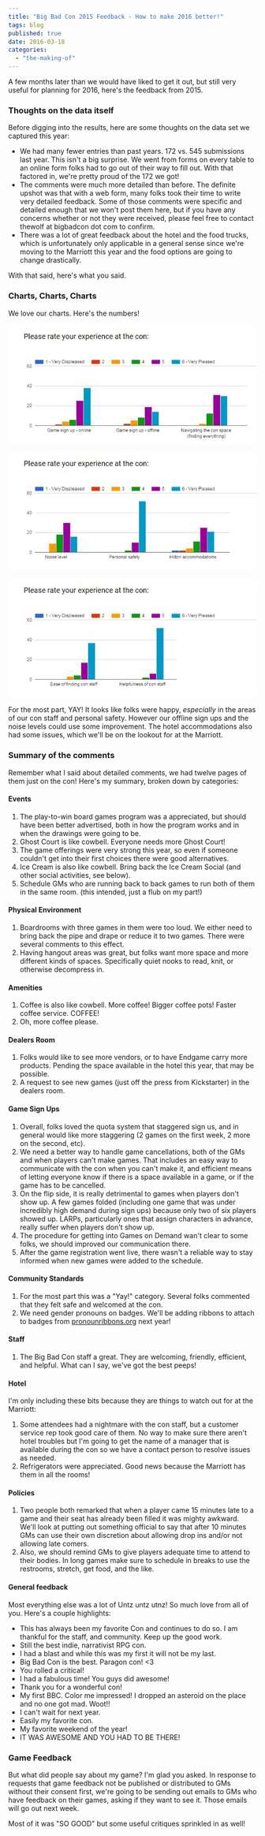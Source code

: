 ```yaml
---
title: "Big Bad Con 2015 Feedback - How to make 2016 better!"
tags: blog
published: true
date: 2016-03-18
categories: 
  - "the-making-of"
---
```


A few months later than we would have liked to get it out, but still very useful for planning for 2016, here's the feedback from 2015.

### Thoughts on the data itself

Before digging into the results, here are some thoughts on the data set we captured this year:

- We had many fewer entries than past years. 172 vs. 545 submissions last year. This isn't a big surprise. We went from forms on every table to an online form folks had to go out of their way to fill out. With that factored in, we're pretty proud of the 172 we got!
- The comments were much more detailed than before. The definite upshot was that with a web form, many folks took their time to write very detailed feedback. Some of those comments were specific and detailed enough that we won't post them here, but if you have any concerns whether or not they were received, please feel free to contact thewolf at bigbadcon dot com to confirm.
- There was a lot of great feedback about the hotel and the food trucks, which is unfortunately only applicable in a general sense since we're moving to the Marriott this year and the food options are going to change drastically.

With that said, here's what you said.

### Charts, Charts, Charts

We love our charts. Here's the numbers!

[![Big Bad Con 2015 Feedback_1](/images/Big-Bad-Con-2015-Feedback_1.jpg)](/images/Big-Bad-Con-2015-Feedback_1.jpg)

[![Big Bad Con 2015 Feedback_2](/images/Big-Bad-Con-2015-Feedback_2.jpg)](/images/Big-Bad-Con-2015-Feedback_2.jpg)

[![Big Bad Con 2015 Feedback_3](/images/Big-Bad-Con-2015-Feedback_3.jpg)](/images/Big-Bad-Con-2015-Feedback_3.jpg)

For the most part, YAY! It looks like folks were happy, _especially_ in the areas of our con staff and personal safety. However our offline sign ups and the noise levels could use some improvement. The hotel accommodations also had some issues, which we'll be on the lookout for at the Marriott.

### Summary of the comments

Remember what I said about detailed comments, we had twelve pages of them just on the con! Here's my summary, broken down by categories:

#### Events

1. The play-to-win board games program was a appreciated, but should have been better advertised, both in how the program works and in when the drawings were going to be.
2. Ghost Court is like cowbell. Everyone needs more Ghost Court!
3. The game offerings were very strong this year, so even if someone couldn't get into their first choices there were good alternatives.
4. Ice Cream is also like cowbell. Bring back the Ice Cream Social (and other social activities, see below).
5. Schedule GMs who are running back to back games to run both of them in the same room. (this intended, just a flub on my part!)

#### Physical Environment

1. Boardrooms with three games in them were too loud. We either need to bring back the pipe and drape or reduce it to two games. There were several comments to this effect.
2. Having hangout areas was great, but folks want more space and more different kinds of spaces. Specifically quiet nooks to read, knit, or otherwise decompress in.

#### Amenities

1. Coffee is also like cowbell. More coffee! Bigger coffee pots! Faster coffee service. COFFEE!
2. Oh, more coffee please.

#### Dealers Room

1. Folks would like to see more vendors, or to have Endgame carry more products. Pending the space available in the hotel this year, that may be possible.
2. A request to see new games (just off the press from Kickstarter) in the dealers room.

#### Game Sign Ups

1. Overall, folks loved the quota system that staggered sign us, and in general would like more staggering (2 games on the first week, 2 more on the second, etc).
2. We need a better way to handle game cancellations, both of the GMs and when players can't make games. That includes an easy way to communicate with the con when you can't make it, and efficient means of letting everyone know if there is a space available in a game, or if the game has to be cancelled.
3. On the flip side, it is really detrimental to games when players don't show up. A few games folded (including one game that was under incredibly high demand during sign ups) because only two of six players showed up. LARPs, particularly ones that assign characters in advance, really suffer when players don't show up.
4. The procedure for getting into Games on Demand wan't clear to some folks, we should improved our communication there.
5. After the game registration went live, there wasn't a reliable way to stay informed when new games were added to the schedule.

#### Community Standards

1. For the most part this was a "Yay!" category. Several folks commented that they felt safe and welcomed at the con.
2. We need gender pronouns on badges. We'll be adding ribbons to attach to badges from [pronounribbons.org](http://www.pronounribbons.org/) next year!

#### Staff

1. The Big Bad Con staff a great. They are welcoming, friendly, efficient, and helpful. What can I say, we've got the best peeps!

#### Hotel

I'm only including these bits because they are things to watch out for at the Marriott:

1. Some attendees had a nightmare with the con staff, but a customer service rep took good care of them. No way to make sure there aren't hotel troubles but I'm going to get the name of a manager that is available during the con so we have a contact person to resolve issues as needed.
2. Refrigerators were appreciated. Good news because the Marriott has them in all the rooms!

#### Policies

1. Two people both remarked that when a player came 15 minutes late to a game and their seat has already been filled it was mighty awkward. We'll look at putting out something official to say that after 10 minutes GMs can use their own discretion about allowing drop ins and/or not allowing late comers.
2. Also, we should remind GMs to give players adequate time to attend to their bodies. In long games make sure to schedule in breaks to use the restrooms, stretch, get food, and the like.

#### General feedback

Most everything else was a lot of Untz untz utnz! So much love from all of you. Here's a couple highlights:

- This has always been my favorite Con and continues to do so. I am thankful for the staff, and community. Keep up the good work.
- Still the best indie, narrativist RPG con.
- I had a blast and while this was my first it will not be my last.
- Big Bad Con is the best. Paragon con! <3
- You rolled a critical!
- I had a fabulous time! You guys did awesome!
- Thank you for a wonderful con!
- My first BBC. Color me impressed! I dropped an asteroid on the place and no one got mad. Woot!!
- I can't wait for next year.
- Easily my favorite con.
- My favorite weekend of the year!
- IT WAS AWESOME AND YOU HAD TO BE THERE!

### Game Feedback

But what did people say about my game? I'm glad you asked. In response to requests that game feedback not be published or distributed to GMs without their consent first, we're going to be sending out emails to GMs who have feedback on their games, asking if they want to see it. Those emails will go out next week.

Most of it was "SO GOOD" but some useful critiques sprinkled in as well!

